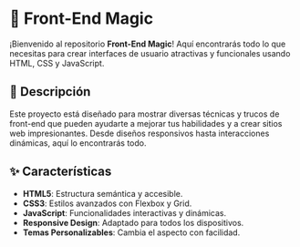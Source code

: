 # 🎨 Front-End Magic

¡Bienvenido al repositorio **Front-End Magic**! Aquí encontrarás todo lo que necesitas para crear interfaces de usuario atractivas y funcionales usando HTML, CSS y JavaScript.

## 🚀 Descripción

Este proyecto está diseñado para mostrar diversas técnicas y trucos de front-end que pueden ayudarte a mejorar tus habilidades y a crear sitios web impresionantes. Desde diseños responsivos hasta interacciones dinámicas, aquí lo encontrarás todo.

## ✨ Características

- **HTML5**: Estructura semántica y accesible.
- **CSS3**: Estilos avanzados con Flexbox y Grid.
- **JavaScript**: Funcionalidades interactivas y dinámicas.
- **Responsive Design**: Adaptado para todos los dispositivos.
- **Temas Personalizables**: Cambia el aspecto con facilidad.
